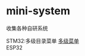 # mini-system
收集各种自研系统

STM32:多级目录菜单 [多级菜单](https://github.com/qizhiwoniu/stm32/releases/tag/1.1)</br>
ESP32</br>
